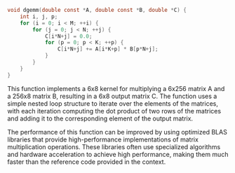 ```c
void dgemm(double const *A, double const *B, double *C) {
    int i, j, p;
    for (i = 0; i < M; ++i) {
        for (j = 0; j < N; ++j) {
            C[i*N+j] = 0.0;
            for (p = 0; p < K; ++p) {
                C[i*N+j] += A[i*K+p] * B[p*N+j];
            }
        }
    }
}
```
This function implements a 6x8 kernel for multiplying a 6x256 matrix A and a 256x8 matrix B, resulting in a 6x8 output matrix C. The function uses a simple nested loop structure to iterate over the elements of the matrices, with each iteration computing the dot product of two rows of the matrices and adding it to the corresponding element of the output matrix.

The performance of this function can be improved by using optimized BLAS libraries that provide high-performance implementations of matrix multiplication operations. These libraries often use specialized algorithms and hardware acceleration to achieve high performance, making them much faster than the reference code provided in the context.

